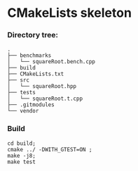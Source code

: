 # CMakeLists skeleton

### Directory tree:

```
.
├── benchmarks
│   └── squareRoot.bench.cpp
├── build
├── CMakeLists.txt
├── src
│   └── squareRoot.hpp
├── tests
│   └── squareRoot.t.cpp
├── .gitmodules
└── vendor
```

### Build

```
cd build;
cmake ../ -DWITH_GTEST=ON ;
make -j8;
make test
```